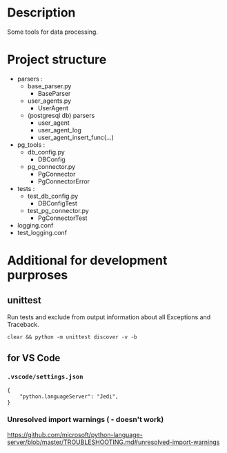 # Description

Some tools for data processing.

# Project structure

+ parsers :
    + base_parser.py
        + BaseParser
    + user_agents.py
        + UserAgent
    + (postgresql db) parsers
        + user_agent
        + user_agent_log
        + user_agent_insert_func(...)
+ pg_tools :
    + db_config.py
        + DBConfig
    + pg_connector.py
        + PgConnector
        + PgConnectorError
+ tests :
    + test_db_config.py
        + DBConfigTest
    + test_pg_connector.py
        + PgConnectorTest
+ logging.conf
+ test_logging.conf


# Additional for development purproses

## unittest

Run tests and exclude from output information about all Exceptions and Traceback.

```
clear && python -m unittest discover -v -b
```

## for VS Code 

### `.vscode/settings.json`

```
{
    "python.languageServer": "Jedi",
}
```

### Unresolved import warnings ( - doesn't work)

https://github.com/microsoft/python-language-server/blob/master/TROUBLESHOOTING.md#unresolved-import-warnings
